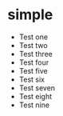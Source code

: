 # simple

* Test one
* Test two
* Test three
* Test four
* Test five
* Test six
* Test seven
* Test eight
* Test nine
